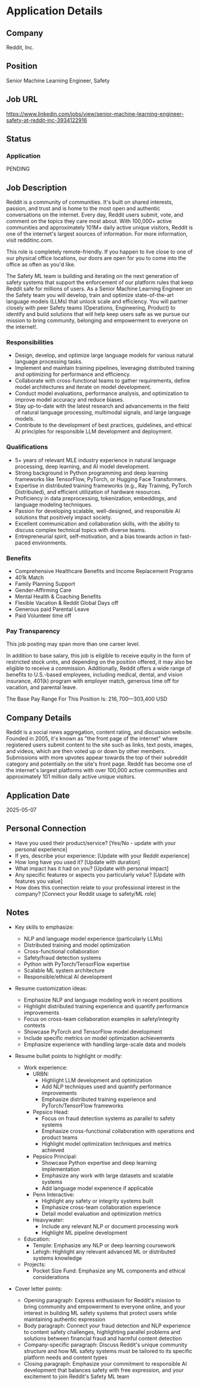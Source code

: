 # Application Details

## Company
Reddit, Inc.

## Position
Senior Machine Learning Engineer, Safety

## Job URL
https://www.linkedin.com/jobs/view/senior-machine-learning-engineer-safety-at-reddit-inc-3934122916

## Status
### Application
PENDING

## Job Description
Reddit is a community of communities. It's built on shared interests, passion, and trust and is home to the most open and authentic conversations on the internet. Every day, Reddit users submit, vote, and comment on the topics they care most about. With 100,000+ active communities and approximately 101M+ daily active unique visitors, Reddit is one of the internet's largest sources of information. For more information, visit redditinc.com.

This role is completely remote-friendly. If you happen to live close to one of our physical office locations, our doors are open for you to come into the office as often as you'd like.

The Safety ML team is building and iterating on the next generation of safety systems that support the enforcement of our platform rules that keep Reddit safe for millions of users. As a Senior Machine Learning Engineer on the Safety team you will develop, train and optimize state-of-the-art language models (LLMs) that unlock scale and efficiency. You will partner closely with peer Safety teams (Operations, Engineering, Product) to identify and build solutions that will help keep users safe as we pursue our mission to bring community, belonging and empowerment to everyone on the internet!.

### Responsibilities

- Design, develop, and optimize large language models for various natural language processing tasks.
- Implement and maintain training pipelines, leveraging distributed training and optimizing for performance and efficiency.
- Collaborate with cross-functional teams to gather requirements, define model architectures and iterate on model development.
- Conduct model evaluations, performance analysis, and optimization to improve model accuracy and reduce biases.
- Stay up-to-date with the latest research and advancements in the field of natural language processing, multimodal signals, and large language models.
- Contribute to the development of best practices, guidelines, and ethical AI principles for responsible LLM development and deployment.

### Qualifications

- 5+ years of relevant MLE industry experience in natural language processing, deep learning, and AI model development.
- Strong background in Python programming and deep learning frameworks like TensorFlow, PyTorch, or Hugging Face Transformers.
- Expertise in distributed training frameworks (e.g., Ray Training, PyTorch Distributed), and efficient utilization of hardware resources.
- Proficiency in data preprocessing, tokenization, embeddings, and language modeling techniques.
- Passion for developing scalable, well-designed, and responsible AI solutions that positively impact society.
- Excellent communication and collaboration skills, with the ability to discuss complex technical topics with diverse teams.
- Entrepreneurial spirit, self-motivation, and a bias towards action in fast-paced environments.

### Benefits

- Comprehensive Healthcare Benefits and Income Replacement Programs
- 401k Match
- Family Planning Support
- Gender-Affirming Care
- Mental Health & Coaching Benefits
- Flexible Vacation & Reddit Global Days off
- Generous paid Parental Leave 
- Paid Volunteer time off

### Pay Transparency

This job posting may span more than one career level.

In addition to base salary, this job is eligible to receive equity in the form of restricted stock units, and depending on the position offered, it may also be eligible to receive a commission. Additionally, Reddit offers a wide range of benefits to U.S.-based employees, including medical, dental, and vision insurance, 401(k) program with employer match, generous time off for vacation, and parental leave.

The Base Pay Range For This Position Is: $216,700—$303,400 USD

## Company Details
Reddit is a social news aggregation, content rating, and discussion website. Founded in 2005, it's known as "the front page of the internet" where registered users submit content to the site such as links, text posts, images, and videos, which are then voted up or down by other members. Submissions with more upvotes appear towards the top of their subreddit category and potentially on the site's front page. Reddit has become one of the internet's largest platforms with over 100,000 active communities and approximately 101 million daily active unique visitors.

## Application Date
2025-05-07

## Personal Connection
- Have you used their product/service? [Yes/No - update with your personal experience]
- If yes, describe your experience: [Update with your Reddit experience]
- How long have you used it? [Update with duration]
- What impact has it had on you? [Update with personal impact]
- Any specific features or aspects you particularly value? [Update with features you value]
- How does this connection relate to your professional interest in the company? [Connect your Reddit usage to safety/ML role]

## Notes
- Key skills to emphasize:
  - NLP and language model experience (particularly LLMs)
  - Distributed training and model optimization
  - Cross-functional collaboration
  - Safety/fraud detection systems
  - Python with PyTorch/TensorFlow expertise
  - Scalable ML system architecture
  - Responsible/ethical AI development

- Resume customization ideas:
  - Emphasize NLP and language modeling work in recent positions
  - Highlight distributed training experience and quantify performance improvements
  - Focus on cross-team collaboration examples in safety/integrity contexts
  - Showcase PyTorch and TensorFlow model development
  - Include specific metrics on model optimization achievements
  - Emphasize experience with handling large-scale data and models
  
- Resume bullet points to highlight or modify:
  - Work experience:
    - URBN: 
      - Highlight LLM development and optimization
      - Add NLP techniques used and quantify performance improvements
      - Emphasize distributed training experience and PyTorch/TensorFlow frameworks
    - Pepsico Head: 
      - Focus on fraud detection systems as parallel to safety systems
      - Emphasize cross-functional collaboration with operations and product teams
      - Highlight model optimization techniques and metrics achieved
    - Pepsico Principal: 
      - Showcase Python expertise and deep learning implementation
      - Emphasize any work with large datasets and scalable systems
      - Add language model experience if applicable
    - Penn Interactive: 
      - Highlight any safety or integrity systems built
      - Emphasize cross-team collaboration experience
      - Detail model evaluation and optimization metrics
    - Heavywater: 
      - Include any relevant NLP or document processing work
      - Highlight ML pipeline development
  - Education:
    - Temple: Emphasize any NLP or deep learning coursework
    - Lehigh: Highlight any relevant advanced ML or distributed systems knowledge
  - Projects:
    - Pocket Size Fund: Emphasize any ML components and ethical considerations

- Cover letter points:
  - Opening paragraph: Express enthusiasm for Reddit's mission to bring community and empowerment to everyone online, and your interest in building ML safety systems that protect users while maintaining authentic expression
  - Body paragraph: Connect your fraud detection and NLP experience to content safety challenges, highlighting parallel problems and solutions between financial fraud and harmful content detection
  - Company-specific paragraph: Discuss Reddit's unique community structure and how ML safety systems must be tailored to its specific platform needs and content types
  - Closing paragraph: Emphasize your commitment to responsible AI development that balances safety with free expression, and your excitement to join Reddit's Safety ML team
